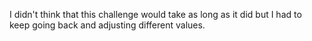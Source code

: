 I didn't think that this challenge would take as long as it did but I had to keep going back and adjusting different values.